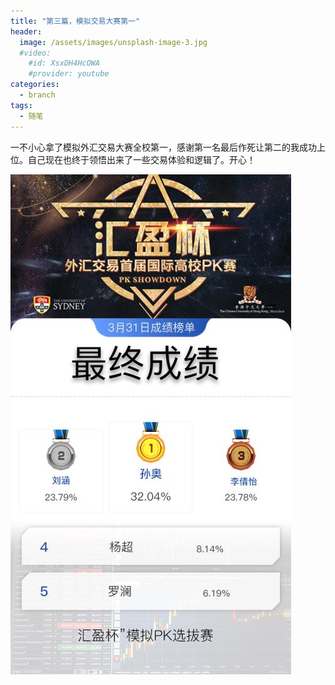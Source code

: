 ```yaml
---
title: "第三篇，模拟交易大赛第一"
header:
  image: /assets/images/unsplash-image-3.jpg
  #video:
    #id: XsxDH4HcOWA
    #provider: youtube
categories:
  - branch
tags:
  - 随笔
---
```

一不小心拿了模拟外汇交易大赛全校第一，感谢第一名最后作死让第二的我成功上位。自己现在也终于领悟出来了一些交易体验和逻辑了。开心！


![champion](/assets/images/tradingchampion.jpg)